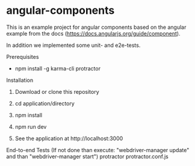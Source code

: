 # angular-components

This is an example project for angular components based on the angular example from the docs (https://docs.angularjs.org/guide/component).

In addition we implemented some unit- and e2e-tests.

Prerequisites
 - npm install -g karma-cli protractor


Installation

  1) Download or clone this repository
  
  2) cd application/directory
  
  3) npm install
  
  4) npm run dev
  
  5) See the application at http://localhost:3000

End-to-end Tests
  (If not done than execute: "webdriver-manager update" and than "webdriver-manager start")
  protractor protractor.conf.js

